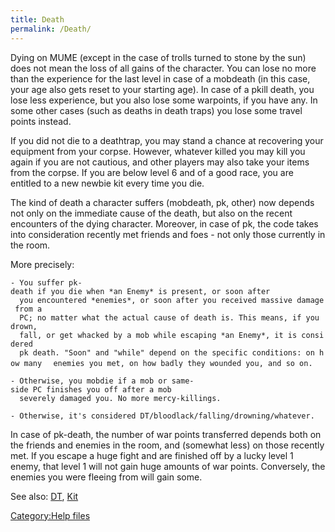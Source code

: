 ```yaml
---
title: Death
permalink: /Death/
---
```


Dying on MUME (except in the case of trolls turned to stone by the sun)
does not mean the loss of all gains of the character. You can lose no
more than the experience for the last level in case of a mobdeath (in
this case, your age also gets reset to your starting age). In case of a
pkill death, you lose less experience, but you also lose some warpoints,
if you have any. In some other cases (such as deaths in death traps) you
lose some travel points instead.

If you did not die to a deathtrap, you may stand a chance at recovering
your equipment from your corpse. However, whatever killed you may kill
you again if you are not cautious, and other players may also take your
items from the corpse. If you are below level 6 and of a good race, you
are entitled to a new newbie kit every time you die.

The kind of death a character suffers (mobdeath, pk, other) now depends
not only on the immediate cause of the death, but also on the recent
encounters of the dying character. Moreover, in case of pk, the code
takes into consideration recently met friends and foes - not only those
currently in the room.

More precisely:

`- You suffer pk-death if you die when *an Enemy* is present, or soon after`
`  you encountered *enemies*, or soon after you received massive damage from a`
`  PC; no matter what the actual cause of death is. This means, if you drown,`
`  fall, or get whacked by a mob while escaping *an Enemy*, it is considered`
`  pk death. "Soon" and "while" depend on the specific conditions: on how many`
`  enemies you met, on how badly they wounded you, and so on.`

`- Otherwise, you mobdie if a mob or same-side PC finishes you off after a mob`
`  severely damaged you. No more mercy-killings.`

`- Otherwise, it's considered DT/bloodlack/falling/drowning/whatever.`

In case of pk-death, the number of war points transferred depends both
on the friends and enemies in the room, and (somewhat less) on those
recently met. If you escape a huge fight and are finished off by a lucky
level 1 enemy, that level 1 will not gain huge amounts of war points.
Conversely, the enemies you were fleeing from will gain some.

See also: [DT](DT "wikilink"), [Kit](Kit "wikilink")

[Category:Help files](Category:Help_files "wikilink")